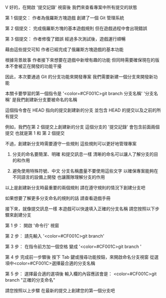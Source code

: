 V
好的，在開啟 '提交記錄' 視窗後
我們來查看專案中所有提交的狀態

第 1 個提交：
作者為俄羅斯方塊遊戲
創建了一個 Git 管理系統

第 2 個提交：
完成俄羅斯方塊的基本遊戲規則
但在遊戲過程中會出現錯誤

第 3 個提交：
作者修復了錯誤
經過多次測試後，遊戲運行順暢

藉由這些提交可知
作者已經完成了俄羅斯方塊遊戲的基本功能

根據背景故事
作者接下來想要在遊戲中新增有趣的功能
但同時需要確保現在的版本不會被正在開發的功能干擾

因此，本次要通過 Git 的分支功能來開發專案
我們需要新建一個分支來開發新功能

本關卡要學習的第一個指令是 
'<color=#CF001C>git branch 分支名稱</color>'
'分支名稱' 是我們創建新分支要被命名的名稱

這個指令會在 HEAD 指向的提交創建新的分支
並包含 HEAD 的提交以及之前的所有提交

例如，我們在第 2 個提交上創建新的分支
這個分支的 '提交記錄' 會包含前面兩個提交
也就是第 1 和 第 2 個提交

不過，創建新分支時需要遵守一些規則
這些規則可以更好地管理專案

1. 分支的命名要簡潔、明確
和提交訊息一樣
清晰的命名可以讓人了解分支的目的和作用

1. 避免使用特殊符號、中文
分支名稱盡量不要使用這些文字
以確保專案能夠在不同語言的設備上開發
也讓團隊理解分支的作用

以上是創建新分支時最重要的兩個規則
請在遵守規則的情況下創建分支吧

如果想要了解更多分支命名的規則的話
請查看遊戲手冊

接下來，就像提交訊息一樣
本遊戲可以快速填入正確的分支名稱
請您按照以下步驟來創建分支

第 1 步：
開啟 '命令行' 視窗

第 2 步：
請先輸入 '<color=#CF001C>git branch</color>'

第 3 步：
在指令前方加一個空格
變成 '<color=#CF001C>git branch </color>'

第 4 步
完成前一步驟後
按下 Tab 鍵或搜尋功能按鈕，來開啟命名分支視窗
從選項中<color=#CF001C>選擇最合適的分支名稱</color>

第 5 步：
選擇最合適的選項後
輸入欄的內容應該會是：
<color=#CF001C>git branch "正確的分支命名</color>"

請您按照以上步驟
在最新的提交上創建您的第一個分支吧